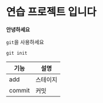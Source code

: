 # 연습 프로젝트 입니다 

**안녕하세요**

`git`을 사용하세요

```
git init
```

| 기능   | 설명     |
| ------ | -------- |
| add    | 스테이지 |
| commit | 커밋     |
